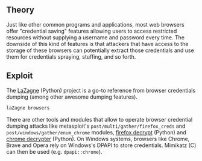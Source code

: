## Theory
Just like other common programs and applications, most web browsers offer "credential saving" features allowing users to access restricted resources without supplying a username and password every time. The downside of this kind of features is that attackers that have access to the storage of these browsers can potentially extract those credentials and use them for credentials spraying, stuffing, and so forth.
## Exploit
The [LaZagne](https://github.com/AlessandroZ/LaZagne) (Python) project is a go-to reference from browser credentials dumping (among other awesome dumping features).
```bash
laZagne browsers
```
There are other tools and modules that allow to operate browser credential dumping attacks like metasploit's `post/multi/gather/firefox_creds` and `post/windows/gather/enum_chrome` modules, [firefox decrypt](https://github.com/unode/firefox_decrypt) (Python) and [chrome decrypter](https://github.com/byt3bl33d3r/chrome-decrypter) (Python). On Windows systems, browsers like Chrome, Brave and Opera rely on Windows's DPAPI to store credentials. Mimikatz (C) can then be used (e.g. `dpapi::chrome`).